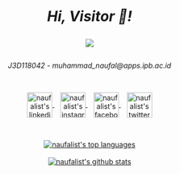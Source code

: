 <h1 align="center">
  <i>Hi, Visitor 👋!</i>
  <br>
  <p align="center">
  <img src="https://profile-counter.glitch.me/naufalist/count.svg" />
  </p>
</h1>

<p align='center'>
  <i>J3D118042</i> - <i>muhammad_naufal@apps.ipb.ac.id</i>
</p>

<br/>

<p align="center">
  <a href="https://id.linkedin.com/in/naufalist">
    <img align="center" height="50" src="https://raw.githubusercontent.com/naufalist/naufalist/main/assets/linkedin.svg" alt="naufalist's linkedin"/>
  </a>&nbsp;&nbsp;
  <a href="https://instagram.com/naufalist/">
    <img align="center" height="50" src="https://raw.githubusercontent.com/naufalist/naufalist/main/assets/instagram.svg" alt="naufalist's instagram"/>
  </a>&nbsp;&nbsp;
  <a href="https://facebook.com/doctoroctopus/">
    <img align="center" height="50" src="https://raw.githubusercontent.com/naufalist/naufalist/main/assets/facebook.svg" alt="naufalist's facebook"/>
  </a>&nbsp;&nbsp;
  <a href="https://twitter.com/naufalist/">
    <img align="center" height="50" src="https://raw.githubusercontent.com/naufalist/naufalist/main/assets/twitter.svg" alt="naufalist's twitter"/>
  </a>
</p>

<br/>

<p align="center">
  <a href="#">
    <img align="center" src="https://github-readme-stats.vercel.app/api/top-langs/?username=naufalist&layout=compact&theme=dracula" alt="naufalist's top languages"/>
  </a>
  <br/><br/>
  <a href="#">
    <img align="center" src="https://github-readme-stats.vercel.app/api?username=naufalist&show_icons=true&theme=dracula&count_private=true&hide=contribs,issues,prs" alt="naufalist's github stats"/>
  </a>
</p>

<br/>

<!--
### Hi there 👋


**naufalist/naufalist** is a ✨ _special_ ✨ repository because its `README.md` (this file) appears on your GitHub profile.

Here are some ideas to get you started:

- 🔭 I’m currently working on ...
- 🌱 I’m currently learning ...
- 👯 I’m looking to collaborate on ...
- 🤔 I’m looking for help with ...
- 💬 Ask me about ...
- 📫 How to reach me: ...
- 😄 Pronouns: ...
- ⚡ Fun fact: ...
-->

